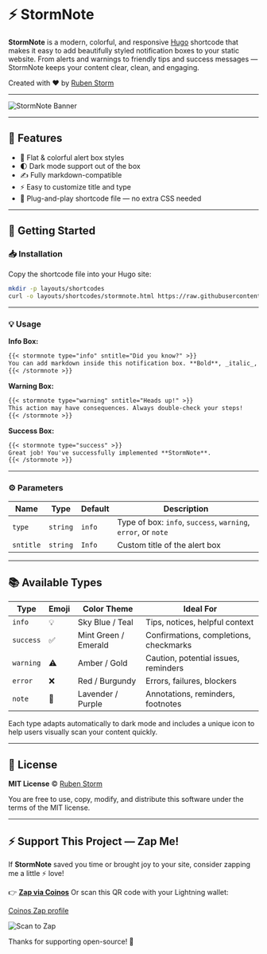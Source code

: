 # ⚡ StormNote

**StormNote** is a modern, colorful, and responsive [Hugo](https://gohugo.io/) shortcode that makes it easy to add beautifully styled notification boxes to your static website. From alerts and warnings to friendly tips and success messages — StormNote keeps your content clear, clean, and engaging.

Created with ❤️ by [Ruben Storm](https://github.com/rubenstorm)

---

![StormNote Banner](/rubenstorm/stormnote/refs/heads/main/static/images/stormnote-banner.png) <!-- Replace with your actual image path -->

---

## 🎯 Features

- 🎨 Flat & colorful alert box styles
- 🌓 Dark mode support out of the box
- ✍️ Fully markdown-compatible
- ⚡ Easy to customize title and type
- 🧩 Plug-and-play shortcode file — no extra CSS needed

---

## 🚀 Getting Started

### 📥 Installation

Copy the shortcode file into your Hugo site:

```bash
mkdir -p layouts/shortcodes
curl -o layouts/shortcodes/stormnote.html https://raw.githubusercontent.com/rubenstorm/stormnote/main/layouts/shortcodes/stormnote.html
````

---

### 💡 Usage

**Info Box:**
```markdown
{{< stormnote type="info" sntitle="Did you know?" >}}
You can add markdown inside this notification box. **Bold**, _italic_, [links](#), and more!
{{< /stormnote >}}
```

**Warning Box:**
```markdown
{{< stormnote type="warning" sntitle="Heads up!" >}}
This action may have consequences. Always double-check your steps!
{{< /stormnote >}}
```

**Success Box:**
```markdown
{{< stormnote type="success" >}}
Great job! You've successfully implemented **StormNote**.
{{< /stormnote >}}
```

---

### ⚙️ Parameters

| Name      | Type     | Default | Description                                                   |
| --------- | -------- | ------- | ------------------------------------------------------------- |
| `type`    | `string` | `info`  | Type of box: `info`, `success`, `warning`, `error`, or `note` |
| `sntitle` | `string` | `Info`  | Custom title of the alert box                                 |

---

## 📚 Available Types

| Type      | Emoji | Color Theme          | Ideal For                              |
| --------- | ----- | -------------------- | -------------------------------------- |
| `info`    | 💡    | Sky Blue / Teal      | Tips, notices, helpful context         |
| `success` | ✅     | Mint Green / Emerald | Confirmations, completions, checkmarks |
| `warning` | ⚠️    | Amber / Gold         | Caution, potential issues, reminders   |
| `error`   | ❌     | Red / Burgundy       | Errors, failures, blockers             |
| `note`    | 📝    | Lavender / Purple    | Annotations, reminders, footnotes      |

Each type adapts automatically to dark mode and includes a unique icon to help users visually scan your content quickly.

---

## 📄 License

**MIT License** © [Ruben Storm](https://github.com/rubenstorm)

You are free to use, copy, modify, and distribute this software under the terms of the MIT license.

---

## ⚡ Support This Project — Zap Me!

If **StormNote** saved you time or brought joy to your site, consider zapping me a little ⚡ love!

👉 **[Zap via Coinos](https://coinos.io/rubenstorm)**
Or scan this QR code with your Lightning wallet:

[Coinos Zap profile](https://coinos.io/rubenstorm)

![Scan to Zap](/rubenstorm/stormnote/refs/heads/main/static/images/rubenstorm@coinos.io-qr.gif)

Thanks for supporting open-source! 🖤

